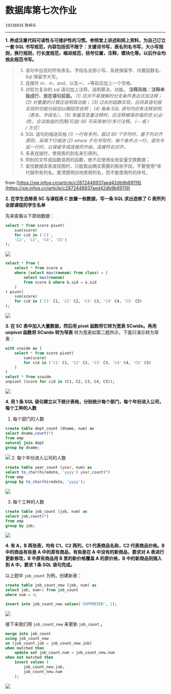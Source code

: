 # 数据库第七次作业
`19336035` `陈梓乐`

---

**1. 养成注重代码可读性与可维护性的习惯。参照堂上讲述和网上资料，为自己订立一套 SQL 书写规范，内容包括但不限于：关键词书写，表名列名书写，大小写规则，换行规则，行长度规范，缩进规范，括号位置，注释，模块化等。以后作业均按此规范书写。**


> 1. 语句中出现的所有表名、字段名全部小写，系统保留字、内置函数名、Sql 保留字大写。
> 2. 连接符 or、in、and、以及＝、=等前后加上一个空格。
> 3. 对较为复杂的 sql 语句加上注释，说明算法、功能。
**注释风格：注释单独成行、放在语句前面。**
*(1) 应对不易理解的分支条件表达式加注释；
(2) 对重要的计算应说明其功能；
(3) 过长的函数实现，应将其语句按实现的功能分段加以概括性说明；
(4) 每条 SQL 语句均应有注释说明（表名、字段名）。
(5) 常量及变量注释时，应注释被保存值的含义(必须)，合法取值的范围(可选)
(6) 可采用单行/多行注释。（-- 或 /* */ 方式）*
> 4. SQL 语句的缩进风格
*(1) 一行有多列，超过 80 个字符时，基于列对齐原则，采用下行缩进
(2) where 子句书写时，每个条件占一行，语句令起一行时，以保留字或连接符开始，连接符右对齐。*
> 5. 多表连接时，使用表的别名来引用列。
> 6. 供别的文件或函数调用的函数，绝不应使用全局变量交换数据；
> 7. 查找数据库表或视图时，只能取出确实需要的那些字段，不要使用*来代替所有列名。要清楚明白地使用列名，而不能使用列的序号。

from [https://xie.infoq.cn/article/c2872448937aed42db9b69119](https://xie.infoq.cn/article/c2872448937aed42db9b69119)

**2. 在学生选修表 SC 与课程表 C 放置一些数据，写一条 SQL 求出选修了 C 表所列全部课程的学生名单**

先来查看以下原始数据：
```sql
select * from score pivot(
    sum(score)
    for cid in ('C1', 
    'C2', 'C3', 'C4', 'C5')
);
```
![](../img/30.png)
```sql
select * from (
    select * from score a
    where (select max(rownum) from class) = (
        select max(rownum)
        from score b where b.sid = a.sid
    )
) pivot(
    sum(score)
    for cid in ('C1' C1, 'C2' C2, 'C3' C3, 'C4' C4, 'C5' C5)
);
```

![](../img/31.png)

**3. 在 SC 表中加入大量数据，然后用 pivot 函数将它转为宽表 SCwide。再用 unpivot 函数将 SCwide 转为窄表**
转为宽表如第二题所示，下面只演示转为窄表：
```sql
with scwide as (
    select * from score pivot(
        sum(score)
        for cid in ('C1' C1, 'C2' C2, 'C3' C3, 'C4' C4, 'C5' C5)
    )
)
select * from scwide
unpivot (score for cid in (C1, C2, C3, C4, C5));
```
![](../img/32.PNG)

**4. 用 1 条 SQL 语句建立以下统计表格，分别统计每个部门，每个年份进入公司，每个工种的人数**

1. 每个部门的人数
```sql
create table dept_count (dname, num) as
select dname,count(*)
from emp
natural join dept
group by dname;
```
![](../img/33.png)
2. 每个年份进入公司的人数
```sql
create table year_count (year, num) as
select to_char(hiredate, 'yyyy') year,count(*)
from emp
group by to_char(hiredate, 'yyyy');
```
![](../img/34.png)

3. 每个工种的人数
```sql
create table job_count (job, num) as
select job,count(*)
from emp
group by job;
```
![](../img/35.png)

**4. 有 A，B 两张表，均有 C1，C2 两列，C1 代表商品名称，C2 代表商品价格。B 中的商品有些是 A 中的原有商品，有些是在 A 中没有的新商品，要求对 A 表进行更新修改，B 中原有商品用 B 里的新价格覆盖 A 的原价格，B 中的新商品则插入到 A 中，要求 1 条 SQL 语句完成。**

以上题中 `job_count` 为例，创建新表：
```sql
create table job_count_new (job, num) as
select job, num+1 from job_count
where num = 4;

insert into job_count_new values('SUPPORTER', 2);
```
![](../img/36.png)

接下来我们用 `job_count_new` 来更新 `job_count` 。
```sql
merge into job_count
using job_count_new
on (job_count.job = job_count_new.job)
when matched then 
    update set job_count.num = job_count_new.num
when not matched then
    insert values (
        job_count_new.job,
        job_count_new.num
    );
```
![](../img/37.png)